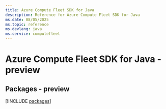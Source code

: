 ```yaml
---
title: Azure Compute Fleet SDK for Java
description: Reference for Azure Compute Fleet SDK for Java
ms.date: 08/05/2025
ms.topic: reference
ms.devlang: java
ms.service: computefleet
---
```

# Azure Compute Fleet SDK for Java - preview
## Packages - preview
[!INCLUDE [packages](compute-fleet-index.md)]